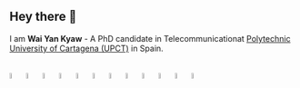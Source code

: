 ## Hey there 👋
I am **Wai Yan Kyaw** - A PhD candidate in Telecommunicationat [Polytechnic University of Cartagena (UPCT)](https://www.upct.es/) in Spain.
<br> <br>
 

<p>
    <img width="5%" src="https://user-images.githubusercontent.com/25181517/183896132-54262f2e-6d98-41e3-8888-e40ab5a17326.png">
    <img width="5%" src="https://user-images.githubusercontent.com/25181517/192108372-f71d70ac-7ae6-4c0d-8395-51d8870c2ef0.png">
    <img width="5%" src="https://user-images.githubusercontent.com/25181517/183423507-c056a6f9-1ba8-4312-a350-19bcbc5a8697.png">
     <img width="5%" src="https://user-images.githubusercontent.com/25181517/117207330-263ba280-adf4-11eb-9b97-0ac5b40bc3be.png">
    <img width="5%" src="https://user-images.githubusercontent.com/25181517/182534006-037f08b5-8e7b-4e5f-96b6-5d2a5558fa85.png">
  <img width="5%" src="https://user-images.githubusercontent.com/25181517/183345121-36788a6e-5462-424a-be67-af1ebeda79a2.png">
    <img width="5%" src="https://user-images.githubusercontent.com/25181517/183894676-137319b5-1364-4b6a-ba4f-e9fc94ddc4aa.png">
    <img width="5%" src="https://user-images.githubusercontent.com/25181517/192106070-46255bcf-65e6-4c6b-a296-bf8d0d8fb2a7.png">
    <img width="5%" src="https://user-images.githubusercontent.com/25181517/183868728-b2e11072-00a5-47e2-8a4e-4ebbb2b8c554.png">
     <img width="5%" src="https://user-images.githubusercontent.com/25181517/192108376-c675d39b-90f6-4073-bde6-5a9291644657.png">
    <img width="5%" src="https://user-images.githubusercontent.com/25181517/179090274-733373ef-3b59-4f28-9ecb-244bea700932.png">
    <img width="5%" src="https://user-images.githubusercontent.com/25181517/182534182-c510199a-7a4d-4084-96e3-e3db2251bbce.png">
 
 
</p>
